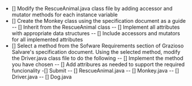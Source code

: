 - [] Modify the RescueAnimal.java class file by adding accessor and mutator methods for each instance variable
- [] Create the Monkey class using the specification document as a guide
-- [] Inherit from the RescueAnimal class
-- [] Implement all attributes with appropriate data structures
-- [] Include accessors and mutators for all implemented attributes
- [] Select a method from the Sofware Requirements section of Grazioso Salvare's specification document. Using the selected method, modify the Driver.java class file to do the following
-- [] Implement the method you have chosen
-- [] Add attribures as needed to support the required funcionality
-[] Submit
-- [] RescueAnimal.java
-- [] Monkey.java
-- [] Driver.java
-- [] Dog.java
